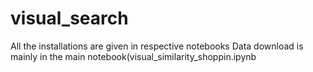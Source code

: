 # visual_search
All the installations are given in respective notebooks
Data download is mainly in the main notebook(visual_similarity_shoppin.ipynb
